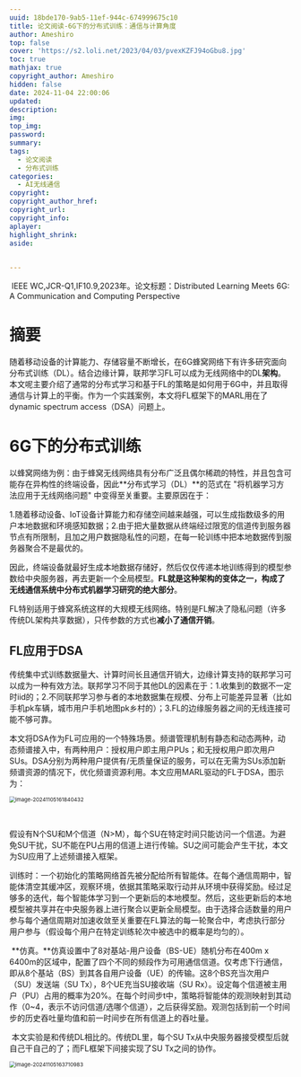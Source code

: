 ```yaml
---
uuid: 18bde170-9ab5-11ef-944c-674999675c10
title: 论文阅读-6G下的分布式训练：通信与计算角度
author: Ameshiro
top: false
cover: 'https://s2.loli.net/2023/04/03/pvexKZFJ94oGbu8.jpg'
toc: true
mathjax: true
copyright_author: Ameshiro
hidden: false
date: 2024-11-04 22:00:06
updated:
description:
img:
top_img:
password:
summary:
tags:
  - 论文阅读
  - 分布式训练
categories:
  - AI无线通信
copyright:
copyright_author_href:
copyright_url:
copyright_info:
aplayer:
highlight_shrink:
aside:	
 

---
```


​		IEEE WC,JCR-Q1,IF10.9,2023年。论文标题：Distributed Learning Meets 6G: A Communication and Computing Perspective

# 摘要

​		随着移动设备的计算能力、存储容量不断增长，在6G蜂窝网络下有许多研究面向分布式训练（DL）。结合边缘计算，联邦学习FL可以成为无线网络中的DL**架构**。本文呢主要介绍了通常的分布式学习和基于FL的策略是如何用于6G中，并且取得通信与计算上的平衡。作为一个实践案例，本文将FL框架下的MARL用在了dynamic spectrum access（DSA）问题上。

# 6G下的分布式训练

​		以蜂窝网络为例：由于蜂窝无线网络具有分布广泛且偶尔稀疏的特性，并且包含可能存在异构性的终端设备，因此**分布式学习（DL）**的范式在 "将机器学习方法应用于无线网络问题" 中变得至关重要。主要原因在于：

​		1.随着移动设备、IoT设备计算能力和存储空间越来越强，可以生成指数级多的用户本地数据和环境感知数据；2.由于把大量数据从终端经过限宽的信道传到服务器节点有所限制，且加之用户数据隐私性的问题，在每一轮训练中把本地数据传到服务器聚合不是最优的。

​		因此，终端设备就最好生成本地数据存储好，然后仅仅传递本地训练得到的模型参数给中央服务器，再去更新一个全局模型。**FL就是这种架构的变体之一，构成了无线通信系统中分布式机器学习研究的绝大部分**。

​		FL特别适用于蜂窝系统这样的大规模无线网络。特别是FL解决了隐私问题（许多传统DL架构共享数据），只传参数的方式也**减小了通信开销**。

## FL应用于DSA

​	传统集中式训练数据量大、计算时间长且通信开销大，边缘计算支持的联邦学习可以成为一种有效方法。联邦学习不同于其他DL的因素在于：1.收集到的数据不一定时iid的；2.不同联邦学习参与者的本地数据集在规模、分布上可能差异显著（比如手机pk车辆，城市用户手机地图pk乡村的）；3.FL的边缘服务器之间的无线连接可能不够可靠。	

​	本文将DSA作为FL可应用的一个特殊场景。频谱管理机制有静态和动态两种，动态频谱接入中，有两种用户：授权用户即主用户PUs；和无授权用户即次用户SUs。DSA分别为两种用户提供有/无质量保证的服务，可以在无需为SUs添加新频谱资源的情况下，优化频谱资源利用。本文应用MARL驱动的FL于DSA，图示为：

<img src="https://cdn.jsdelivr.net/gh/Ameshiro77/BlogPicture/pic/image-20241105161840432.png" alt="image-20241105161840432" style="zoom:67%;" />

​	

​	假设有N个SU和M个信道（N>M），每个SU在特定时间只能访问一个信道。为避免SU干扰，SU不能在PU占用的信道上进行传输。SU之间可能会产生干扰，本文为SU应用了上述频谱接入框架。

​	训练时：一个初始化的策略网络首先被分配给所有智能体。在每个通信周期中，智能体清空其缓冲区，观察环境，依据其策略采取行动并从环境中获得奖励。经过足够多的迭代，每个智能体学习到一个更新后的本地模型。然后，这些更新后的本地模型被共享并在中央服务器上进行聚合以更新全局模型。由于选择合适数量的用户参与每个通信周期对加速收敛至关重要在FL算法的每一轮聚合中，考虑执行部分用户参与（假设每个用户在特定训练轮次中被选中的概率是均匀的）。

​	**仿真。**仿真设置中了8对基站-用户设备（BS-UE）随机分布在400m x 6400m的区域中，配置了四个不同的频段作为可用通信信道。仅考虑下行通信，即从8个基站（BS）到其各自用户设备（UE）的传输。这8个BS充当次用户（SU）发送端（SU Tx），8个UE充当SU接收端（SU Rx）。设定每个信道被主用户（PU）占用的概率为20%。在每个时间步t中，策略将智能体的观测映射到其动作（0~4，表示不访问信道/选哪个信道），之后获得奖励。观测包括到前一个时间步的历史吞吐量均值和前一时间步在所有信道上的吞吐量。

​	本文实验是和传统DL相比的。传统DL里，每个SU Tx从中央服务器接受模型后就自己干自己的了；而FL框架下间接实现了SU Tx之间的协作。

<img src="https://cdn.jsdelivr.net/gh/Ameshiro77/BlogPicture/pic/image-20241105163710983.png" alt="image-20241105163710983" style="zoom:67%;" />






